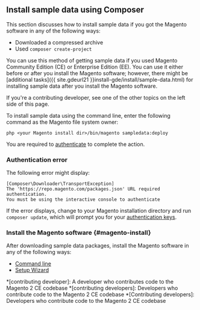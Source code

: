 <div markdown="1">

## Install sample data using Composer
This section discusses how to install sample data if you got the Magento software in any of the following ways:

*   Downloaded a compressed archive
*   Used `composer create-project`

You can use this method of getting sample data if you used Magento Community Edition (CE) or Enterprise Edition (EE). You can use it either before or after you install the Magento software; however, there might be [additional tasks]({{ site.gdeurl21 }}install-gde/install/sample-data.html) for installing sample data after you install the Magento software.

If you're a contributing developer, see one of the other topics on the left side of this page.

To install sample data using the command line, enter the following command as the Magento file system owner:

    php <your Magento install dir>/bin/magento sampledata:deploy

<!-- where `[module-list]` is an optional space-separated list of <a href="#sample-data-modules">sample data modules</a> to install. Omit this parameter to install all sample data modules.
 -->
You are required to <a href="{{ site.gdeurl21 }}install-gde/prereq/connect-auth.html">authenticate</a> to complete the action.

### Authentication error

The following error might display:

    [Composer\Downloader\TransportException]
    The 'https://repo.magento.com/packages.json' URL required authentication.
    You must be using the interactive console to authenticate

If the error displays, change to your Magento installation directory and run `composer update`, which will prompt you for your <a href="{{ site.gdeurl21 }}install-gde/prereq/connect-auth.html">authentication keys</a>.

### Install the Magento software {#magento-install}
After downloading sample data packages, install the Magento software in any of the following ways:

*	<a href="{{ site.gdeurl21 }}install-gde/install/cli/install-cli.html">Command line</a>
*	<a href="{{ site.gdeurl21 }}install-gde/install/web/install-web.html">Setup Wizard</a>


<!-- <h3 id="sample-data-modules">Complete list of modules</h3>
The complete list of sample data modules follows:

{% include install/sampledata/sample-data_list-of-modules.md %} -->

<!-- ABBREVIATIONS -->

*[contributing developer]: A developer who contributes code to the Magento 2 CE codebase
*[contributing developers]: Developers who contribute code to the Magento 2 CE codebase
*[Contributing developers]: Developers who contribute code to the Magento 2 CE codebase

